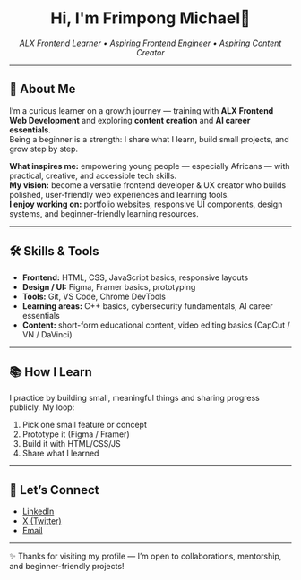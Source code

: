 <!-- =========================
     GitHub README — Clean Beginner Version
     ========================= -->

<h1 align="center">Hi, I'm Frimpong Michael👋</h1>
<p align="center">
  <em>ALX Frontend Learner • Aspiring Frontend Engineer •  Aspiring Content Creator</em>
</p>

<hr/>

## 🌱 About Me  
I’m a curious learner on a growth journey — training with **ALX Frontend Web Development** and exploring **content creation** and **AI career essentials**.  
Being a beginner is a strength: I share what I learn, build small projects, and grow step by step.  

**What inspires me:** empowering young people — especially Africans — with practical, creative, and accessible tech skills.  
**My vision:** become a versatile frontend developer & UX creator who builds polished, user-friendly web experiences and learning tools.  
**I enjoy working on:** portfolio websites, responsive UI components, design systems, and beginner-friendly learning resources.  

---

## 🛠️ Skills & Tools  
- **Frontend:** HTML, CSS, JavaScript basics, responsive layouts  
- **Design / UI:** Figma, Framer basics, prototyping  
- **Tools:** Git, VS Code, Chrome DevTools  
- **Learning areas:** C++ basics, cybersecurity fundamentals, AI career essentials  
- **Content:** short-form educational content, video editing basics (CapCut / VN / DaVinci)  

---

## 📚 How I Learn  
I practice by building small, meaningful things and sharing progress publicly. My loop:  
1. Pick one small feature or concept  
2. Prototype it (Figma / Framer)  
3. Build it with HTML/CSS/JS  
4. Share what I learned  

---

## 🤝 Let’s Connect  
- [LinkedIn](https://www.linkedin.com/in/michael-frimpong-3a1b52375)  
- [X (Twitter)](https://x.com/krayetor)  
- [Email](mailto:hellokrayetor@gmail.com)  

---

✨ Thanks for visiting my profile — I’m open to collaborations, mentorship, and beginner-friendly projects!
